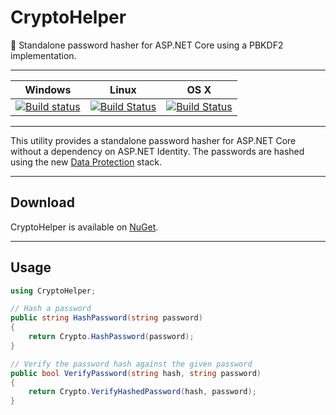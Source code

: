 # CryptoHelper
:key: Standalone password hasher for ASP.NET Core using a PBKDF2 implementation.

<hr>

| Windows | Linux | OS X |
| --- | --- | --- |
| [![Build status](https://ci.appveyor.com/api/projects/status/hai0kndijmx6xb9d?svg=true)](https://ci.appveyor.com/project/henkmollema/cryptohelper) | [![Build Status](https://travis-ci.org/henkmollema/CryptoHelper.svg)](https://travis-ci.org/henkmollema/CryptoHelper) | [![Build Status](https://travis-ci.org/henkmollema/CryptoHelper.svg)](https://travis-ci.org/henkmollema/CryptoHelper) |

<hr>

This utility provides a standalone password hasher for ASP.NET Core without a dependency on ASP.NET Identity. The passwords are hashed using the new [Data Protection](https://github.com/aspnet/DataProtection) stack.

<hr>

## Download

CryptoHelper is available on [NuGet](https://www.nuget.org/packages/CryptoHelper).

<hr>

## Usage
```csharp
using CryptoHelper;

// Hash a password
public string HashPassword(string password)
{
    return Crypto.HashPassword(password);
}

// Verify the password hash against the given password
public bool VerifyPassword(string hash, string password)
{
    return Crypto.VerifyHashedPassword(hash, password);
}
```
